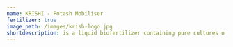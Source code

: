 ```yaml
---
name: KRISHI - Potash Mobiliser
fertilizer: true
image_path: /images/krish-logo.jpg
shortdescription: is a liquid biofertilizer containing pure cultures of naturally occurring soil-borne Potash Mobilising bacterium
---
```

